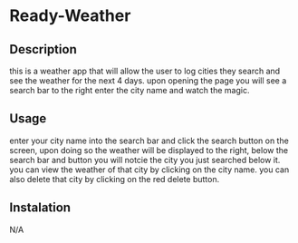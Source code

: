 # Ready-Weather

## Description

this is a weather app that will allow the user to log cities they search and see the weather for the next 4 days. upon opening the page you will see a search bar to the right enter the city name and watch the magic.

## Usage

enter your city name into the search bar and click the search button on the screen, upon doing so the weather will be displayed to the right, below the search bar and button you will notcie the city you just searched below it. you can view the weather of that city by clicking on the city name. you can also delete that city by clicking on the red delete button.

## Instalation
N/A
